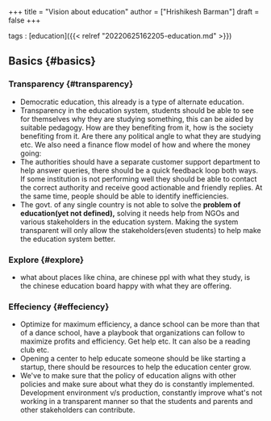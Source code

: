 +++
title = "Vision about education"
author = ["Hrishikesh Barman"]
draft = false
+++

tags
: [education]({{< relref "20220625162205-education.md" >}})


## Basics {#basics}


### Transparency {#transparency}

-   Democratic education, this already is a type of alternate education.
-   Transparency in the education system, students should be able to see for themselves why they are studying something, this can be aided by suitable pedagogy. How are they benefiting from it, how is the society benefiting from it. Are there any political angle to what they are studying etc. We also need a finance flow model of how and where the money going:
-   The authorities should have a separate customer support department to help answer queries, there should be a quick feedback loop both ways. If some institution is not performing well they should be able to contact the correct authority and receive good actionable and friendly replies. At the same time, people should be able to identify inefficiencies.
-   The govt. of any single country is not able to solve the **problem of education(yet not defined),** solving it needs help from NGOs and various stakeholders in the education system. Making the system transparent will only allow the stakeholders(even students) to help make the education system better.


### Explore {#explore}

-   what about places like china, are chinese ppl with what they study, is the chinese education board happy with what they are offering.


### Effeciency {#effeciency}

-   Optimize for maximum efficiency, a dance school can be more than that of a dance school, have a playbook that organizations can follow to maximize profits and efficiency. Get help etc. It can also be a reading club etc.
-   Opening a center to help educate someone should be like starting a startup, there should be resources to help the education center grow.
-   We've to make sure that the policy of education aligns with other policies and make sure about what they do is constantly implemented. Development environment v/s production, constantly improve what's not working in a transparent manner so that the students and parents and other stakeholders can contribute.
